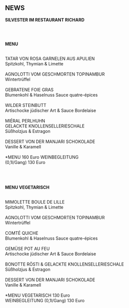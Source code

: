 ## NEWS
  

**SILVESTER IM RESTAURANT RICHARD**  

<br>
<br>

**MENU**

<br>
TATAR VON ROSA GARNELEN AUS APULIEN<br>
Spitzkohl, Thymian & Limette<br>
<br>
AGNOLOTTI VOM GESCHMORTEN TOPINAMBUR<br>
Wintertrüffel<br>
<br>
GEBRATENE FOIE GRAS<br>
Blumenkohl & Haselnuss Sauce quatre-épices<br>
<br>
WILDER STEINBUTT<br>
Artischocke jüdischer Art & Sauce Bordelaise<br>
<br>
MIÉRAL PERLHUHN <br>
GELACKTE KNOLLENSELLERIESCHALE<br>
Süßholzjus & Estragon<br>
<br>
DESSERT VON DER MANJARI SCHOKOLADE<br>
Vanille & Karamell<br>
<br>
*MENU 160 Euro WEINBEGLEITUNG <br>
(0,1l/Gang) 130 Euro<br>
<br>
<br>
<br>

**MENU VEGETARISCH**

<br>
MIMOLETTE BOULE DE LILLE<br>
Spitzkohl, Thymian & Limette<br>
<br>
AGNOLOTTI VOM GESCHMORTEN TOPINAMBUR<br>
Wintertrüffel<br>
<br>
COMTÉ QUICHE<br>
Blumenkohl & Haselnuss Sauce quatre-épices<br>
<br>
GEMÜSE POT AU FEU<br>
Artischocke jüdischer Art & Sauce Bordelaise<br>
<br>
BONOTTE RÖSTI & GELACKTE KNOLLENSELLERIESCHALE<br>
Süßholzjus & Estragon<br>
<br>
DESSERT VON DER MANJARI SCHOKOLADE<br>
Vanille & Karamell<br>
<br>
*MENU VEGETARISCH 130 Euro <br>
WEINBEGLEITUNG (0,1l/Gang) 130 Euro<br>



